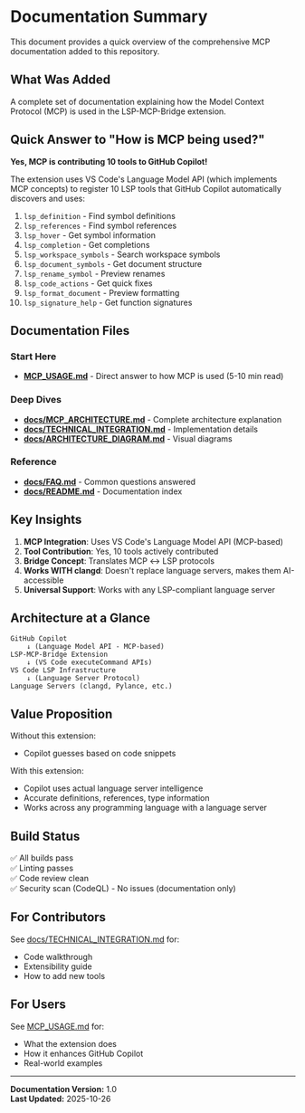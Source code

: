 # Documentation Summary

This document provides a quick overview of the comprehensive MCP documentation added to this repository.

## What Was Added

A complete set of documentation explaining how the Model Context Protocol (MCP) is used in the LSP-MCP-Bridge extension.

## Quick Answer to "How is MCP being used?"

**Yes, MCP is contributing 10 tools to GitHub Copilot!**

The extension uses VS Code's Language Model API (which implements MCP concepts) to register 10 LSP tools that GitHub Copilot automatically discovers and uses:

1. `lsp_definition` - Find symbol definitions
2. `lsp_references` - Find symbol references
3. `lsp_hover` - Get symbol information
4. `lsp_completion` - Get completions
5. `lsp_workspace_symbols` - Search workspace symbols
6. `lsp_document_symbols` - Get document structure
7. `lsp_rename_symbol` - Preview renames
8. `lsp_code_actions` - Get quick fixes
9. `lsp_format_document` - Preview formatting
10. `lsp_signature_help` - Get function signatures

## Documentation Files

### Start Here
- **[MCP_USAGE.md](MCP_USAGE.md)** - Direct answer to how MCP is used (5-10 min read)

### Deep Dives
- **[docs/MCP_ARCHITECTURE.md](docs/MCP_ARCHITECTURE.md)** - Complete architecture explanation
- **[docs/TECHNICAL_INTEGRATION.md](docs/TECHNICAL_INTEGRATION.md)** - Implementation details
- **[docs/ARCHITECTURE_DIAGRAM.md](docs/ARCHITECTURE_DIAGRAM.md)** - Visual diagrams

### Reference
- **[docs/FAQ.md](docs/FAQ.md)** - Common questions answered
- **[docs/README.md](docs/README.md)** - Documentation index

## Key Insights

1. **MCP Integration**: Uses VS Code's Language Model API (MCP-based)
2. **Tool Contribution**: Yes, 10 tools actively contributed
3. **Bridge Concept**: Translates MCP ↔ LSP protocols
4. **Works WITH clangd**: Doesn't replace language servers, makes them AI-accessible
5. **Universal Support**: Works with any LSP-compliant language server

## Architecture at a Glance

```
GitHub Copilot
    ↓ (Language Model API - MCP-based)
LSP-MCP-Bridge Extension
    ↓ (VS Code executeCommand APIs)
VS Code LSP Infrastructure
    ↓ (Language Server Protocol)
Language Servers (clangd, Pylance, etc.)
```

## Value Proposition

Without this extension:
- Copilot guesses based on code snippets

With this extension:
- Copilot uses actual language server intelligence
- Accurate definitions, references, type information
- Works across any programming language with a language server

## Build Status

✅ All builds pass  
✅ Linting passes  
✅ Code review clean  
✅ Security scan (CodeQL) - No issues (documentation only)

## For Contributors

See [docs/TECHNICAL_INTEGRATION.md](docs/TECHNICAL_INTEGRATION.md) for:
- Code walkthrough
- Extensibility guide
- How to add new tools

## For Users

See [MCP_USAGE.md](MCP_USAGE.md) for:
- What the extension does
- How it enhances GitHub Copilot
- Real-world examples

---

**Documentation Version:** 1.0  
**Last Updated:** 2025-10-26

